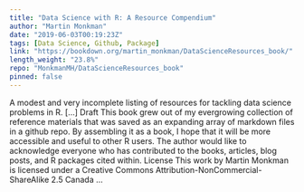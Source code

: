 ```yaml
---
title: "Data Science with R: A Resource Compendium"
author: "Martin Monkman"
date: "2019-06-03T00:19:23Z"
tags: [Data Science, Github, Package]
link: "https://bookdown.org/martin_monkman/DataScienceResources_book/"
length_weight: "23.8%"
repo: "MonkmanMH/DataScienceResources_book"
pinned: false
---
```


A modest and very incomplete listing of resources for tackling data science problems in R. [...] Draft This book grew out of my evergrowing collection of reference materials that was saved as an expanding array of markdown files in a github repo. By assembling it as a book, I hope that it will be more accessible and useful to other R users. The author would like to acknowledge everyone who has contributed to the books, articles, blog posts, and R packages cited within. License This work by Martin Monkman is licensed under a Creative Commons Attribution-NonCommercial-ShareAlike 2.5 Canada ...
